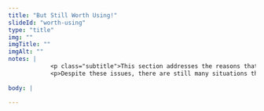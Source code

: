 ```yaml
--- 
title: "But Still Worth Using!"
slideId: "worth-using"
type: "title"
img: ""
imgTitle: ""
imgAlt: ""
notes: | 
            <p class="subtitle">This section addresses the reasons that blockchain technology still has relevant applications.</p>
            <p>Despite these issues, there are still many situations that can be addressed with blockchain technology.</p>
        
body: | 
        
---
```


